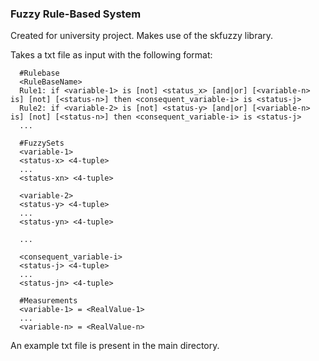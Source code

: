 ### Fuzzy Rule-Based System 
Created for university project. Makes use of the skfuzzy library.

Takes a txt file as input with the following format:
```
  #Rulebase
  <RuleBaseName>
  Rule1: if <variable-1> is [not] <status_x> [and|or] [<variable-n> is] [not] [<status-n>] then <consequent_variable-i> is <status-j>
  Rule2: if <variable-2> is [not] <status-y> [and|or] [<variable-n> is] [not] [<status-n>] then <consequent_variable-i> is <status-j>
  ...
  
  #FuzzySets
  <variable-1>
  <status-x> <4-tuple>
  ...
  <status-xn> <4-tuple>
  
  <variable-2>
  <status-y> <4-tuple>
  ...
  <status-yn> <4-tuple>
  
  ...
  
  <consequent_variable-i>
  <status-j> <4-tuple>
  ...
  <status-jn> <4-tuple>
  
  #Measurements
  <variable-1> = <RealValue-1>
  ...
  <variable-n> = <RealValue-n>
``` 

An example txt file is present in the main directory.
  

